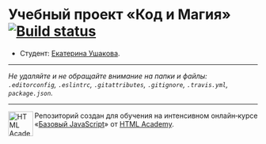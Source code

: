 # Учебный проект «Код и Магия» [![Build status][travis-image]][travis-url]

* Студент: [Екатерина Ушакова](https://up.htmlacademy.ru/javascript/12/user/199266).

---

_Не удаляйте и не обращайте внимание на папки и файлы:_<br>
_`.editorconfig`, `.eslintrc`, `.gitattributes`, `.gitignore`, `.travis.yml`, `package.json`._

---

<a href="https://htmlacademy.ru/intensive/javascript"><img align="left" width="50" height="50" title="HTML Academy" src="https://up.htmlacademy.ru/static/img/intensive/javascript/logo-for-github.svg"></a>

Репозиторий создан для обучения на интенсивном онлайн‑курсе «[Базовый JavaScript](https://htmlacademy.ru/intensive/javascript)» от [HTML Academy](https://htmlacademy.ru).

[travis-image]: https://travis-ci.org/htmlacademy-javascript/199266-code-and-magick.svg?branch=master
[travis-url]: https://travis-ci.org/htmlacademy-javascript/199266-code-and-magick
